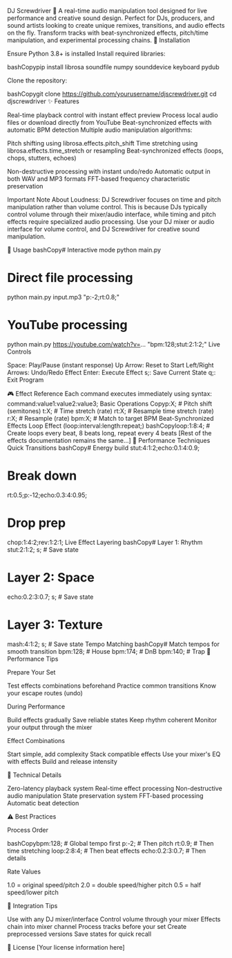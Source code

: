 DJ Screwdriver 👻
A real-time audio manipulation tool designed for live performance and creative sound design. Perfect for DJs, producers, and sound artists looking to create unique remixes, transitions, and audio effects on the fly. Transform tracks with beat-synchronized effects, pitch/time manipulation, and experimental processing chains.
🚀 Installation

Ensure Python 3.8+ is installed
Install required libraries:

bashCopypip install librosa soundfile numpy sounddevice keyboard pydub

Clone the repository:

bashCopygit clone https://github.com/yourusername/djscrewdriver.git
cd djscrewdriver
✨ Features

Real-time playback control with instant effect preview
Process local audio files or download directly from YouTube
Beat-synchronized effects with automatic BPM detection
Multiple audio manipulation algorithms:

Pitch shifting using librosa.effects.pitch_shift
Time stretching using librosa.effects.time_stretch or resampling
Beat-synchronized effects (loops, chops, stutters, echoes)


Non-destructive processing with instant undo/redo
Automatic output in both WAV and MP3 formats
FFT-based frequency characteristic preservation


Important Note About Loudness: DJ Screwdriver focuses on time and pitch manipulation rather than volume control. This is because DJs typically control volume through their mixer/audio interface, while timing and pitch effects require specialized audio processing. Use your DJ mixer or audio interface for volume control, and DJ Screwdriver for creative sound manipulation.

💫 Usage
bashCopy# Interactive mode
python main.py

# Direct file processing
python main.py input.mp3 "p:-2;rt:0.8;"

# YouTube processing
python main.py https://youtube.com/watch?v=... "bpm:128;stut:2:1:2;"
Live Controls

Space: Play/Pause (instant response)
Up Arrow: Reset to Start
Left/Right Arrows: Undo/Redo Effect
Enter: Execute Effect
s;: Save Current State
q;: Exit Program

🎮 Effect Reference
Each command executes immediately using syntax: command:value1:value2:value3;
Basic Operations
Copyp:X;              # Pitch shift (semitones)
t:X;              # Time stretch (rate)
rt:X;             # Resample time stretch (rate)
r:X;              # Resample (rate)
bpm:X;            # Match to target BPM
Beat-Synchronized Effects
Loop Effect (loop:interval:length:repeat;)
bashCopyloop:1:8:4;       # Create loops every beat, 8 beats long, repeat every 4 beats
[Rest of the effects documentation remains the same...]
🎵 Performance Techniques
Quick Transitions
bashCopy# Energy build
stut:4:1:2;echo:0.1:4:0.9;

# Break down
rt:0.5;p:-12;echo:0.3:4:0.95;

# Drop prep
chop:1:4:2;rev:1:2:1;
Live Effect Layering
bashCopy# Layer 1: Rhythm
stut:2:1:2;
s;  # Save state

# Layer 2: Space
echo:0.2:3:0.7;
s;  # Save state

# Layer 3: Texture
mash:4:1:2;
s;  # Save state
Tempo Matching
bashCopy# Match tempos for smooth transition
bpm:128;          # House
bpm:174;          # DnB
bpm:140;          # Trap
🎯 Performance Tips

Prepare Your Set

Test effects combinations beforehand
Practice common transitions
Know your escape routes (undo)


During Performance

Build effects gradually
Save reliable states
Keep rhythm coherent
Monitor your output through the mixer


Effect Combinations

Start simple, add complexity
Stack compatible effects
Use your mixer's EQ with effects
Build and release intensity



🔧 Technical Details

Zero-latency playback system
Real-time effect processing
Non-destructive audio manipulation
State preservation system
FFT-based processing
Automatic beat detection

⚠️ Best Practices

Process Order

bashCopybpm:128;          # Global tempo first
p:-2;             # Then pitch
rt:0.9;           # Then time stretching
loop:2:8:4;       # Then beat effects
echo:0.2:3:0.7;   # Then details

Rate Values


1.0 = original speed/pitch
2.0 = double speed/higher pitch
0.5 = half speed/lower pitch

🔌 Integration Tips

Use with any DJ mixer/interface
Control volume through your mixer
Effects chain into mixer channel
Process tracks before your set
Create preprocessed versions
Save states for quick recall

📝 License
[Your license information here]